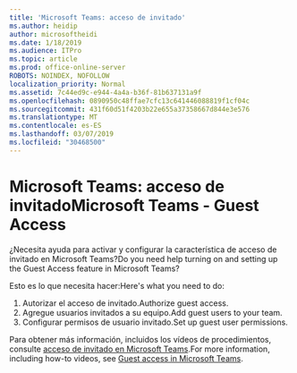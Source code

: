 ```yaml
---
title: 'Microsoft Teams: acceso de invitado'
ms.author: heidip
author: microsoftheidi
ms.date: 1/18/2019
ms.audience: ITPro
ms.topic: article
ms.prod: office-online-server
ROBOTS: NOINDEX, NOFOLLOW
localization_priority: Normal
ms.assetid: 7c44ed9c-e944-4a4a-b36f-81b637131a9f
ms.openlocfilehash: 0890950c48ffae7cfc13c641446088819f1cf04c
ms.sourcegitcommit: 431f60d51f4203b22e655a37358667d844e3e576
ms.translationtype: MT
ms.contentlocale: es-ES
ms.lasthandoff: 03/07/2019
ms.locfileid: "30468500"
---
```

# <a name="microsoft-teams---guest-access"></a><span data-ttu-id="f97fa-102">Microsoft Teams: acceso de invitado</span><span class="sxs-lookup"><span data-stu-id="f97fa-102">Microsoft Teams - Guest Access</span></span>

<span data-ttu-id="f97fa-103">¿Necesita ayuda para activar y configurar la característica de acceso de invitado en Microsoft Teams?</span><span class="sxs-lookup"><span data-stu-id="f97fa-103">Do you need help turning on and setting up the Guest Access feature in Microsoft Teams?</span></span>

<span data-ttu-id="f97fa-104">Esto es lo que necesita hacer:</span><span class="sxs-lookup"><span data-stu-id="f97fa-104">Here's what you need to do:</span></span>

1. <span data-ttu-id="f97fa-105">Autorizar el acceso de invitado.</span><span class="sxs-lookup"><span data-stu-id="f97fa-105">Authorize guest access.</span></span>
1. <span data-ttu-id="f97fa-106">Agregue usuarios invitados a su equipo.</span><span class="sxs-lookup"><span data-stu-id="f97fa-106">Add guest users to your team.</span></span>
1. <span data-ttu-id="f97fa-107">Configurar permisos de usuario invitado.</span><span class="sxs-lookup"><span data-stu-id="f97fa-107">Set up guest user permissions.</span></span>

<span data-ttu-id="f97fa-108">Para obtener más información, incluidos los vídeos de procedimientos, consulte [acceso de invitado en Microsoft Teams](https://docs.microsoft.com/en-us/microsoftteams/guest-access).</span><span class="sxs-lookup"><span data-stu-id="f97fa-108">For more information, including how-to videos, see [Guest access in Microsoft Teams](https://docs.microsoft.com/en-us/microsoftteams/guest-access).</span></span>

